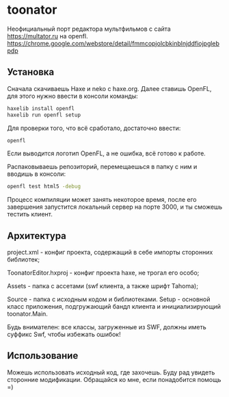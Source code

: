 # toonator
Неофициальный порт редактора мультфильмов с сайта https://multator.ru на openfl.
https://chrome.google.com/webstore/detail/fmmcopjolcbkinblnjddfiojpglebpdp

## Установка
Сначала скачиваешь Haxe и neko с haxe.org.
Далее ставишь OpenFL, для этого нужно ввести в консоли команды:
```bash
haxelib install openfl
haxelib run openfl setup
```
Для проверки того, что всё сработало, достаточно ввести:
```bash
openfl
```
Если выводится логотип OpenFL, а не ошибка, всё готово к работе.

Распаковываешь репозиторий, перемещаешься в папку с ним и вводишь в консоли:
```bash
openfl test html5 -debug
```
Процесс компиляции может занять некоторое время, после его завершения запустится локальный сервер на порте 3000, и ты сможешь тестить клиент.

## Архитектура
project.xml - конфиг проекта, содержащий в себе импорты сторонних библиотек;

ToonatorEditor.hxproj - конфиг проекта haxe, не трогал его особо;

Assets - папка с ассетами (swf клиента, а также шрифт Tahoma);

Source - папка с исходным кодом и библиотеками. Setup - основной класс приложения, подгружающий бандл клиента и инициализирующий toonator.Main.

Будь внимателен: все классы, загруженные из SWF, должны иметь суффикс Swf, чтобы избежать ошибок!

## Использование
Можешь использовать исходный код, где захочешь. Буду рад увидеть сторонние модификации. Обращайся ко мне, если понадобится помощь =)
